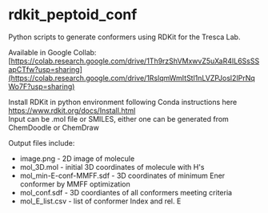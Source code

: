 # rdkit_peptoid_conf
Python scripts to generate conformers using RDKit for the Tresca Lab.

Available in Google Collab: [https://colab.research.google.com/drive/1Th9rzShVMxwvZ5uXaR4IL6SsSSapCTfw?usp=sharing](https://colab.research.google.com/drive/1RslqmWmItStl1nLVZPJosl2IPrNqWo7F?usp=sharing)
  
Install RDKit in python environment following Conda instructions here https://www.rdkit.org/docs/Install.html  
Input can be .mol file or SMILES, either one can be generated from ChemDoodle or ChemDraw
  
Output files include:  
  * image.png - 2D image of molecule  
  * mol_3D.mol - initial 3D coordinates of molecule with H's  
  * mol_min-E-conf-MMFF.sdf - 3D coordinates of minimum Ener conformer by MMFF optimization  
  * mol_conf.sdf - 3D coordiantes of all conformers meeting criteria  
  * mol_E_list.csv - list of conformer Index and rel. E  
